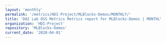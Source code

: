 ```yaml
---
layout: 'monthly'
permalink: '/metrics/HDI-Project/MLBlocks-Demos/MONTHLY/'
title: 'DAI Lab OSS Metrics Metrics report for MLBlocks-Demos | MONTHLY-REPORT-2020-04-01'
organization: 'HDI-Project'
repository: 'MLBlocks-Demos'
current_date: '2020-04-01'
---
```

